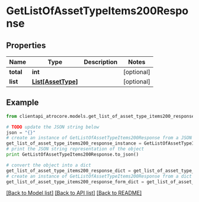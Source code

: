 # GetListOfAssetTypeItems200Response


## Properties
Name | Type | Description | Notes
------------ | ------------- | ------------- | -------------
**total** | **int** |  | [optional] 
**list** | [**List[AssetType]**](AssetType.md) |  | [optional] 

## Example

```python
from clientapi_atrocore.models.get_list_of_asset_type_items200_response import GetListOfAssetTypeItems200Response

# TODO update the JSON string below
json = "{}"
# create an instance of GetListOfAssetTypeItems200Response from a JSON string
get_list_of_asset_type_items200_response_instance = GetListOfAssetTypeItems200Response.from_json(json)
# print the JSON string representation of the object
print GetListOfAssetTypeItems200Response.to_json()

# convert the object into a dict
get_list_of_asset_type_items200_response_dict = get_list_of_asset_type_items200_response_instance.to_dict()
# create an instance of GetListOfAssetTypeItems200Response from a dict
get_list_of_asset_type_items200_response_form_dict = get_list_of_asset_type_items200_response.from_dict(get_list_of_asset_type_items200_response_dict)
```
[[Back to Model list]](../README.md#documentation-for-models) [[Back to API list]](../README.md#documentation-for-api-endpoints) [[Back to README]](../README.md)


